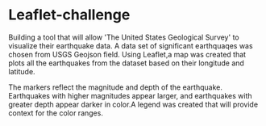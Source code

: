 # Leaflet-challenge
Building a tool that will allow 'The United States Geological Survey' to visualize their earthquake data. 
A data set of significant earthquaqes was chosen from USGS Geojson field. Using Leaflet,a map was created that plots all the earthquakes from the dataset based on their longitude and latitude.

The markers reflect the magnitude and depth of the earthquake. Earthquakes with higher magnitudes appear larger, and earthquakes with greater depth appear darker in color.A legend was created that will provide context for the color ranges. 

